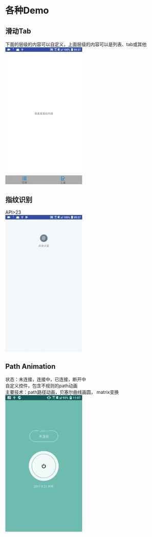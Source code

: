 # 各种Demo

## 滑动Tab
下面的层级的内容可以自定义，上面层级的内容可以是列表、tab或其他<br/>
<img src="https://github.com/kuyu132/Demos/blob/master/bounce_scroll_tab.gif " width="240">

## 指纹识别
API>23<br/>
<img src="https://github.com/kuyu132/Demos/blob/master/fingerprint_auth.gif " width="240">

## Path Animation
状态：未连接，连接中，已连接，断开中
<br/>自定义控件，包含不规则的path动画
<br/>主要技术：path路径动画，贝塞尔曲线画圆， matrix变换<br/>
<img src="https://github.com/kuyu132/Demos/blob/master/show.gif" width="240">


